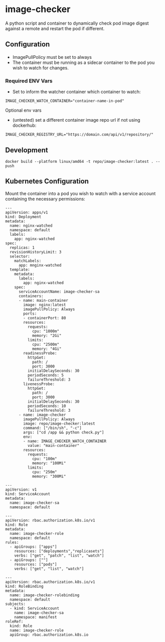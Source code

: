 # image-checker 

A python script and container to dynamically check pod image digest against a remote and restart the pod if different. 



## Configuration 

#### 
- ImagePullPolicy must be set to always
- The container must be running as a sidecar container to the pod you wish to watch for changes.

### Required ENV Vars 
- Set to inform the watcher container which container to watch:

```
IMAGE_CHECKER_WATCH_CONTAINER="container-name-in-pod"
```

Optional env vars 
- (untested) set a different container image repo url if not using dockerhub: 

```
IMAGE_CHECKER_REGISTRY_URL="https://domain.com/api/v1/repository/"
```

## Development 
```
docker build --platform linux/amd64 -t repo/image-checker:latest . --push
```

## Kubernetes Configuration 
Mount the container into a pod you wish to watch with a service account containing the necessary permissions:

```
---
apiVersion: apps/v1
kind: Deployment
metadata:
  name: nginx-watched
  namespace: default
  labels:
    app: nginx-watched
spec:
  replicas: 1
  revisionHistoryLimit: 3
  selector:
    matchLabels:
      app: mnginx-watched
  template:
    metadata:
      labels:
        app: nginx-watched
    spec:
      serviceAccountName: image-checker-sa 
      containers:
      - name: main-container
        image: nginx:latest
        imagePullPolicy: Always
        ports:
        - containerPort: 80
        resources:
          requests: 
            cpu: "1000m"
            memory: "2Gi"
          limits:
            cpu: "2500m"
            memory: "4Gi"
        readinessProbe:
          httpGet:
            path: /
            port: 3000
          initialDelaySeconds: 30
          periodSeconds: 5
          failureThreshold: 3
        livenessProbe:
          httpGet:
            path: /
            port: 3000
          initialDelaySeconds: 30
          periodSeconds: 10
          failureThreshold: 3
      - name: image-checker
        imagePullPolicy: Always
        image: repo/image-checker:latest
        command: ["/bin/sh", "-c"]
        args: ["cd /app && python check.py"]
        env: 
        - name: IMAGE_CHECKER_WATCH_CONTAINER
          value: "main-container"
        resources:
          requests: 
            cpu: "100m"
            memory: "100Mi"
          limits:
            cpu: "250m"
            memory: "300Mi"

---
apiVersion: v1
kind: ServiceAccount
metadata:
  name: image-checker-sa
  namespace: default

---
apiVersion: rbac.authorization.k8s.io/v1
kind: Role
metadata:
  name: image-checker-role
  namespace: default
rules:
  - apiGroups: ["apps"]
    resources: ["deployments","replicasets"]
    verbs: ["get", "patch", "list", "watch"]
  - apiGroups: [""]
    resources: ["pods"]
    verbs: ["get", "list", "watch"]

---
apiVersion: rbac.authorization.k8s.io/v1
kind: RoleBinding
metadata:
  name: image-checker-rolebinding
  namespace: default
subjects:
  - kind: ServiceAccount
    name: image-checker-sa
    namespace: manifest
roleRef:
  kind: Role
  name: image-checker-role
  apiGroup: rbac.authorization.k8s.io

```